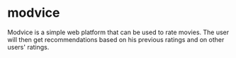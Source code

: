 # modvice

Modvice is a simple web platform that can be used to rate movies. The user will then get recommendations based on his previous ratings and on other users' ratings.
